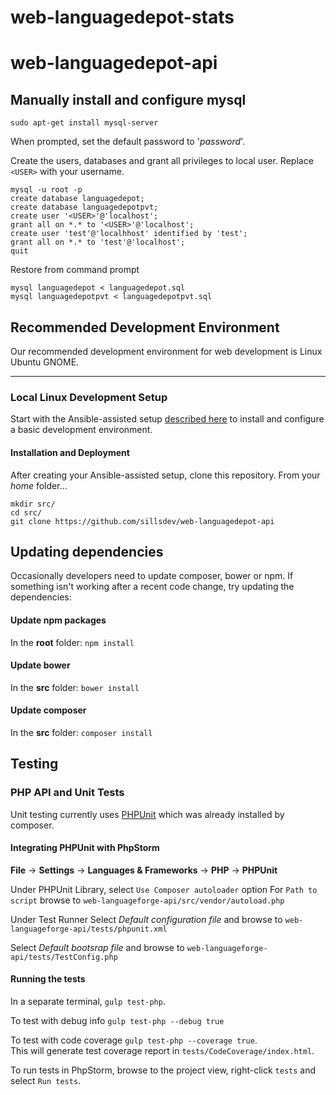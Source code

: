 web-languagedepot-stats
=======================

# web-languagedepot-api #

## Manually install and configure mysql ##

```
sudo apt-get install mysql-server
```
When prompted, set the default password to '*password*'. 

Create the users, databases and grant all privileges to local user.  Replace `<USER>` with your username.
```
mysql -u root -p
create database languagedepot;
create database languagedepotpvt;
create user '<USER>'@'localhost';
grant all on *.* to '<USER>'@'localhost';
create user 'test'@'localhhost' identified by 'test';
grant all on *.* to 'test'@'localhost';
quit
```

Restore from command prompt
```
mysql languagedepot < languagedepot.sql
mysql languagedepotpvt < languagedepotpvt.sql
```
## Recommended Development Environment ##

Our recommended development environment for web development is Linux Ubuntu GNOME.

---------------------------------

### Local Linux Development Setup <a id="LocalSetup"></a>

Start with the Ansible-assisted setup [described here](https://github.com/sillsdev/ops-devbox) to install and configure a basic development environment.


#### Installation and Deployment
After creating your Ansible-assisted setup, clone this repository. From your *home* folder...

````
mkdir src/
cd src/
git clone https://github.com/sillsdev/web-languagedepot-api
````

## Updating dependencies ##

Occasionally developers need to update composer, bower or npm.  If something isn't working after a recent code change, try updating the dependencies:

#### Update npm packages ####

In the **root** folder: `npm install`

#### Update bower ####

In the **src** folder: `bower install`

#### Update composer ####

In the **src** folder: `composer install`

## Testing ##

### PHP API and Unit Tests ###

Unit testing currently uses [PHPUnit](https://phpunit.de/) which was already installed by composer.

#### Integrating PHPUnit with PhpStorm ####

**File** -> **Settings** -> **Languages & Frameworks** -> **PHP** -> **PHPUnit**

Under PHPUnit Library, select `Use Composer autoloader` option
For `Path to script` browse to `web-languageforge-api/src/vendor/autoload.php`

Under Test Runner
Select *Default configuration file* and browse to `web-languageforge-api/tests/phpunit.xml`

Select *Default bootsrap file* and browse to `web-languageforge-api/tests/TestConfig.php`

#### Running the tests ####
In a separate terminal, `gulp test-php`.

To test with debug info `gulp test-php --debug true`

To test with code coverage `gulp test-php --coverage true`.  
This will generate test coverage report in `tests/CodeCoverage/index.html`. 

To run tests in PhpStorm, browse to the project view, right-click `tests` and select `Run tests`.
